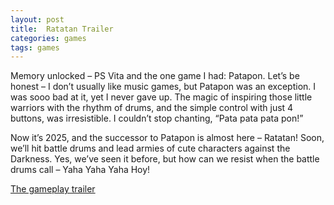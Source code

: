 ```yaml
---
layout: post
title:  Ratatan Trailer
categories: games
tags: games
---
```


Memory unlocked – PS Vita and the one game I had: Patapon. Let’s be honest – I don’t usually like music games, but Patapon was an exception. I was sooo bad at it, yet I never gave up. The magic of inspiring those little warriors with the rhythm of drums, and the simple control with just 4 buttons, was irresistible. I couldn’t stop chanting, “Pata pata pata pon!”

Now it’s 2025, and the successor to Patapon is almost here – Ratatan! Soon, we’ll hit battle drums and lead armies of cute characters against the Darkness. Yes, we’ve seen it before, but how can we resist when the battle drums call – Yaha Yaha Yaha Hoy!

[The gameplay trailer](https://youtu.be/63RmA6SOS-M?si=X0pzRxsLw0yMNPhf)
